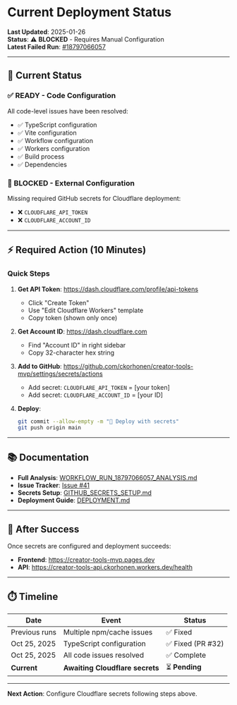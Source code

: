 # Current Deployment Status

**Last Updated**: 2025-01-26  
**Status**: ⚠️ **BLOCKED** - Requires Manual Configuration  
**Latest Failed Run**: [#18797066057](https://github.com/ckorhonen/creator-tools-mvp/actions/runs/18797066057)

---

## 🎯 Current Status

### ✅ READY - Code Configuration
All code-level issues have been resolved:
- ✅ TypeScript configuration
- ✅ Vite configuration
- ✅ Workflow configuration
- ✅ Workers configuration
- ✅ Build process
- ✅ Dependencies

### 🔴 BLOCKED - External Configuration
Missing required GitHub secrets for Cloudflare deployment:
- ❌ `CLOUDFLARE_API_TOKEN`
- ❌ `CLOUDFLARE_ACCOUNT_ID`

---

## ⚡ Required Action (10 Minutes)

### Quick Steps

1. **Get API Token**: https://dash.cloudflare.com/profile/api-tokens
   - Click "Create Token"
   - Use "Edit Cloudflare Workers" template
   - Copy token (shown only once)

2. **Get Account ID**: https://dash.cloudflare.com
   - Find "Account ID" in right sidebar
   - Copy 32-character hex string

3. **Add to GitHub**: https://github.com/ckorhonen/creator-tools-mvp/settings/secrets/actions
   - Add secret: `CLOUDFLARE_API_TOKEN` = [your token]
   - Add secret: `CLOUDFLARE_ACCOUNT_ID` = [your ID]

4. **Deploy**:
   ```bash
   git commit --allow-empty -m "🚀 Deploy with secrets"
   git push origin main
   ```

---

## 📚 Documentation

- **Full Analysis**: [WORKFLOW_RUN_18797066057_ANALYSIS.md](./WORKFLOW_RUN_18797066057_ANALYSIS.md)
- **Issue Tracker**: [Issue #41](https://github.com/ckorhonen/creator-tools-mvp/issues/41)
- **Secrets Setup**: [GITHUB_SECRETS_SETUP.md](./GITHUB_SECRETS_SETUP.md)
- **Deployment Guide**: [DEPLOYMENT.md](./DEPLOYMENT.md)

---

## 🎉 After Success

Once secrets are configured and deployment succeeds:

- **Frontend**: https://creator-tools-mvp.pages.dev
- **API**: https://creator-tools-api.ckorhonen.workers.dev/health

---

## ⏱️ Timeline

| Date | Event | Status |
|------|-------|--------|
| Previous runs | Multiple npm/cache issues | ✅ Fixed |
| Oct 25, 2025 | TypeScript configuration | ✅ Fixed (PR #32) |
| Oct 25, 2025 | All code issues resolved | ✅ Complete |
| **Current** | **Awaiting Cloudflare secrets** | ⏳ **Pending** |

---

**Next Action**: Configure Cloudflare secrets following steps above.
